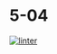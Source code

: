 # 5-04
[![linter](https://github.com/DavidP-H/5-04/workflows/linter/badge.svg)](https://github.com/marketplace/actions/super-linter)
